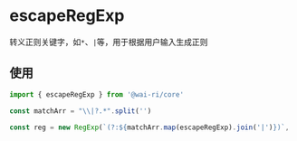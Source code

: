 # escapeRegExp

转义正则关键字，如`*`、`|`等，用于根据用户输入生成正则

## 使用

```ts
import { escapeRegExp } from '@wai-ri/core'

const matchArr = "\\|?.*".split('')

const reg = new RegExp(`(?:${matchArr.map(escapeRegExp).join('|')})`, 'g')
```